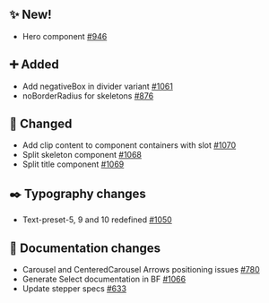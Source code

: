## ✨ New!

- Hero component [#946](https://github.com/Telefonica/mistica-design/issues/946)

## ➕ Added

- Add negativeBox in divider variant [#1061](https://github.com/Telefonica/mistica-design/issues/1061)
- noBorderRadius for skeletons [#876](https://github.com/Telefonica/mistica-design/issues/876)

## 🔄 Changed

- Add clip content to component containers with slot [#1070](https://github.com/Telefonica/mistica-design/issues/1070)
- Split skeleton component [#1068](https://github.com/Telefonica/mistica-design/issues/1068)
- Split title component [#1069](https://github.com/Telefonica/mistica-design/issues/1069)

## ✒️ Typography changes

- Text-preset-5, 9 and 10 redefined [#1050](https://github.com/Telefonica/mistica-design/issues/1050)

## 📒 Documentation changes

- Carousel and CenteredCarousel Arrows positioning issues [#780](https://github.com/Telefonica/mistica-design/issues/780)
- Generate Select documentation in BF [#1066](https://github.com/Telefonica/mistica-design/issues/1066)
- Update stepper specs [#633](https://github.com/Telefonica/mistica-design/issues/633)
